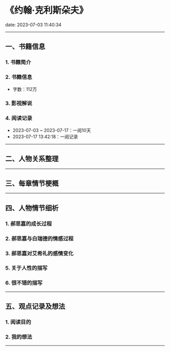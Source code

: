 # 《约翰·克利斯朵夫》
date: 2023-07-03 11:40:34

---

## 一、书籍信息

### 1. 书籍简介

### 2. 书籍信息

- 字数：112万


### 3. 影视解说


### 4. 阅读记录

- 2023-07-03 ~ 2023-07-17：一阅10天
- 2023-07-17 13:42:18：一阅记录

---

## 二、人物关系整理

---

## 三、每章情节梗概

---

## 四、人物情节细析

### 1. 郝思嘉的成长过程

### 2. 郝思嘉与白瑞德的情感过程

### 3. 郝思嘉对艾希礼的感情变化

### 5. 关于人性的描写

### 6. 很不错的描写

---

## 五、观点记录及想法

### 1. 阅读目的


### 2. 我的想法 

---

